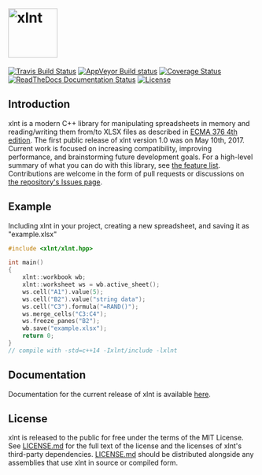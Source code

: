 <img height="100" src="https://cloud.githubusercontent.com/assets/1735211/24962965/5c1cfc94-1f6b-11e7-8d86-54fe12907a23.png" alt="xlnt"><br/>
====

[![Travis Build Status](https://travis-ci.org/tfussell/xlnt.svg?branch=master)](https://travis-ci.org/tfussell/xlnt)
[![AppVeyor Build status](https://ci.appveyor.com/api/projects/status/2hs79a1xoxy16sol?svg=true)](https://ci.appveyor.com/project/tfussell/xlnt)
[![Coverage Status](https://coveralls.io/repos/github/tfussell/xlnt/badge.svg?branch=master)](https://coveralls.io/github/tfussell/xlnt?branch=master)
[![ReadTheDocs Documentation Status](https://readthedocs.org/projects/xlnt/badge/?version=latest)](http://xlnt.readthedocs.org/en/latest/?badge=latest)
[![License](http://img.shields.io/badge/license-MIT-blue.svg?style=flat)](http://opensource.org/licenses/MIT)

## Introduction
xlnt is a modern C++ library for manipulating spreadsheets in memory and reading/writing them from/to XLSX files as described in [ECMA 376 4th edition](http://www.ecma-international.org/publications/standards/Ecma-376.htm). The first public release of xlnt version 1.0 was on May 10th, 2017. Current work is focused on increasing compatibility, improving performance, and brainstorming future development goals. For a high-level summary of what you can do with this library, see [the feature list](https://tfussell.gitbooks.io/xlnt/content/docs/introduction/Features.html). Contributions are welcome in the form of pull requests or discussions on [the repository's Issues page](https://github.com/tfussell/xlnt/issues).

## Example

Including xlnt in your project, creating a new spreadsheet, and saving it as "example.xlsx"

```c++
#include <xlnt/xlnt.hpp>

int main()
{
    xlnt::workbook wb;
    xlnt::worksheet ws = wb.active_sheet();
    ws.cell("A1").value(5);
    ws.cell("B2").value("string data");
    ws.cell("C3").formula("=RAND()");
    ws.merge_cells("C3:C4");
    ws.freeze_panes("B2");
    wb.save("example.xlsx");
    return 0;
}
// compile with -std=c++14 -Ixlnt/include -lxlnt
```

## Documentation

Documentation for the current release of xlnt is available [here](https://tfussell.gitbooks.io/xlnt/content/).

## License
xlnt is released to the public for free under the terms of the MIT License. See [LICENSE.md](https://github.com/tfussell/xlnt/blob/master/LICENSE.md) for the full text of the license and the licenses of xlnt's third-party dependencies. [LICENSE.md](https://github.com/tfussell/xlnt/blob/master/LICENSE.md) should be distributed alongside any assemblies that use xlnt in source or compiled form.

